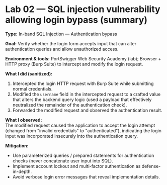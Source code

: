 # Lab 02 — SQL injection vulnerability allowing login bypass (summary)

**Type:** In-band SQL Injection — Authentication bypass

**Goal:** Verify whether the login form accepts input that can alter authentication queries and allow unauthorized access.

**Environment & tools:** PortSwigger Web Security Academy (lab); Browser + HTTP proxy (Burp Suite) to intercept and modify the login request.

**What I did (sanitized):**
1. Intercepted the login HTTP request with Burp Suite while submitting normal credentials.
2. Modified the `username` field in the intercepted request to a crafted value that alters the backend query logic (used a payload that effectively neutralized the remainder of the authentication check).
3. Forwarded the modified request and observed the authentication result.

**What I observed:**  
The modified request caused the application to accept the login attempt (changed from "invalid credentials" to "authenticated"), indicating the login input was incorporated insecurely into the authentication query.

**Mitigation:**  
- Use parameterized queries / prepared statements for authentication checks (never concatenate user input into SQL).  
- Implement account lockout and multi-factor authentication as defense-in-depth.  
- Avoid verbose login error messages that reveal implementation details.



